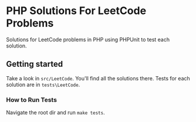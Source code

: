 # PHP Solutions For LeetCode Problems 

Solutions for LeetCode problems in PHP using PHPUnit to test each solution.

## Getting started

Take a look in `src/LeetCode`. You'll find all the solutions there. Tests for each solution are in `tests\LeetCode`.

### How to Run Tests

Navigate the root dir and run `make tests`.